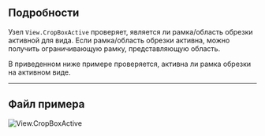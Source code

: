 ## Подробности
Узел `View.CropBoxActive` проверяет, является ли рамка/область обрезки активной для вида. Если рамка/область обрезки активна, можно получить ограничивающую рамку, представляющую область.

В приведенном ниже примере проверяется, активна ли рамка обрезки на активном виде.
___
## Файл примера

![View.CropBoxActive](./Revit.Elements.Views.View.CropBoxActive_img.jpg)
